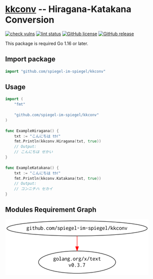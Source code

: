 # [kkconv] -- Hiragana-Katakana Conversion

[![check vulns](https://github.com/spiegel-im-spiegel/kkconv/workflows/vulns/badge.svg)](https://github.com/spiegel-im-spiegel/kkconv/actions)
[![lint status](https://github.com/spiegel-im-spiegel/kkconv/workflows/lint/badge.svg)](https://github.com/spiegel-im-spiegel/kkconv/actions)
[![GitHub license](https://img.shields.io/badge/license-Apache%202-blue.svg)](https://raw.githubusercontent.com/spiegel-im-spiegel/kkconv/master/LICENSE)
[![GitHub release](https://img.shields.io/github/release/spiegel-im-spiegel/kkconv.svg)](https://github.com/spiegel-im-spiegel/kkconv/releases/latest)

This package is required Go 1.16 or later.

## Import package

```go
import "github.com/spiegel-im-spiegel/kkconv"
```

## Usage

```go
import (
    "fmt"

    "github.com/spiegel-im-spiegel/kkconv"
)

func ExampleHiragana() {
    txt := "こんにちは ｾｶｲ"
    fmt.Println(kkconv.Hiragana(txt, true))
    // Output:
    // こんにちは せかい
}

func ExampleKatakana() {
    txt := "こんにちは ｾｶｲ"
    fmt.Println(kkconv.Katakana(txt, true))
    // Output:
    // コンニチハ セカイ
}
```

## Modules Requirement Graph

[![dependency.png](./dependency.png)](./dependency.png)

[kkconv]: https://github.com/spiegel-im-spiegel/kkconv "spiegel-im-spiegel/kkconv: Hiragana-Katakana Conversion"
